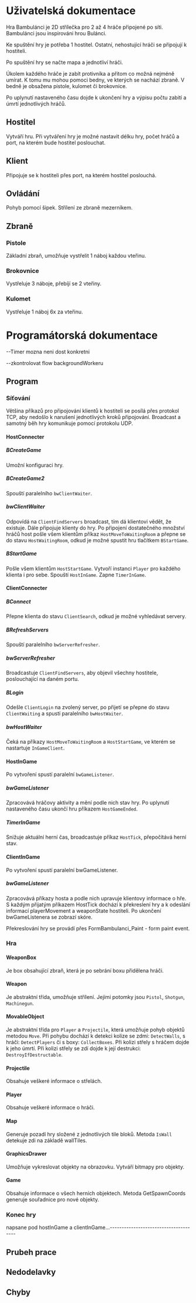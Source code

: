 # Uživatelská dokumentace
Hra Bambulánci je 2D střílečka pro 2 až 4 hráče připojené po síti. Bambulánci jsou inspirováni hrou Bulánci.

Ke spuštění hry je potřeba 1 hostitel. Ostatní, nehostující hráči se připojují k hostiteli.

Po spuštění hry se načte mapa a jednotliví hráči.

Úkolem každého hráče je zabít protivníka a přitom co možná nejméně umírat. K tomu mu mohou pomoci bedny, ve kterých se nachází zbraně. V bedně je obsažena pistole, kulomet či brokovnice.

Po uplynutí nastaveného času dojde k ukončení hry a výpisu počtu zabití a úmrtí jednotlivých hráčů.



## Hostitel

Vytváří hru. Při vytváření hry je možné nastavit délku hry, počet hráčů a port, na kterém bude hostitel poslouchat.



## Klient

Připojuje se k hostiteli přes port, na kterém hostitel poslouchá.



## Ovládání

Pohyb pomocí šipek. Střílení ze zbraně mezerníkem.



## Zbraně
### Pistole
Základní zbraň, umožňuje vystřelit 1 náboj každou vteřinu.

### Brokovnice
Vystřeluje 3 náboje, přebíjí se 2 vteřiny.

### Kulomet
Vystřeluje 1 náboj 6x za vteřinu. 



# Programátorská dokumentace

--Timer mozna neni dost konkretni

--zkontrolovat flow backgroundWorkeru

## Program

### Síťování

Většina příkazů pro připojování klientů k hostiteli se posílá přes protokol TCP, aby nedošlo k narušení jednotlivých kroků připojování. Broadcast a samotný běh hry komunikuje pomocí protokolu UDP.

#### HostConnecter

##### BCreateGame
Umožní konfiguraci hry.

##### BCreateGame2
Spouští paralelního `bwClientWaiter`.

##### bwClientWaiter
Odpovídá na `ClientFindServers` broadcast, tím dá klientovi vědět, že existuje. Dále připojuje klienty do hry. Po připojení dostatečného množství hráčů host pošle všem klientům příkaz `HostMoveToWaitingRoom` a přepne se do stavu `HostWaitingRoom`, odkud je možné spustit hru tlačítkem `BStartGame`. 

##### BStartGame
Pošle všem klientům `HostStartGame`. Vytvoří instanci `Player` pro každého klienta i pro sebe. Spouští `HostInGame`. Zapne `TimerInGame`.

#### ClientConnecter
##### BConnect
Přepne klienta do stavu `ClientSearch`, odkud je možné vyhledávat servery.

#####  BRefreshServers
Spouští paralelního `bwServerRefresher`.

##### bwServerRefresher
Broadcastuje `ClientFindServers`, aby objevil všechny hostitele, poslouchající na daném portu.

##### BLogin
Odešle `ClientLogin` na zvolený server, po přijetí se přepne do stavu `ClientWaiting` a spustí paralelního `bwHostWaiter`.

##### bwHostWaiter
Čeká na příkazy `HostMoveToWaitingRoom` a `HostStartGame`, ve kterém se nastartuje `InGameClient`.

#### HostInGame

Po vytvoření spustí paralelní `bwGameListener`.

##### bwGameListener
Zpracovává hráčovy aktivity a mění podle nich stav hry. Po uplynutí nastaveného času ukončí hru příkazem `HostGameEnded`.

##### TimerInGame
Snižuje aktuální herní čas, broadcastuje příkaz `HostTick`, přepočítává herní stav.



#### ClientInGame

Po vytvoření spustí paralelní bwGameListener.

##### bwGameListener
Zpracovává příkazy hosta a podle nich upravuje klientovy informace o hře. S každým přijatým příkazem HostTick dochází k překreslení hry a k odeslání informací playerMovement a weaponState hostiteli. Po ukončení bwGameListenera se zobrazí skóre.

Překreslování hry se provádí přes FormBambulanci_Paint - form paint event.



### Hra

#### WeaponBox
Je box obsahující zbraň, která je po sebrání boxu přidělena hráči.

#### Weapon
Je abstraktní třída, umožňuje střílení. Jejími potomky jsou `Pistol`, `Shotgun`, `Machinegun`.

#### MovableObject
Je abstraktní třída pro `Player` a `Projectile`, která umožňuje pohyb objektů metodou `Move`. Při pohybu dochází k detekci kolize se zdmi: `DetectWalls`, s hráči: `DetectPlayers` či s boxy: `CollectBoxes`. Při kolizi střely s hráčem dojde k jeho úmrtí. Při kolizi střely se zdí dojde k její destrukci: `DestroyIfDestructable`. 

#### Projectile
Obsahuje veškeré informace o střelách.

#### Player
Obsahuje veškeré informace o hráči.

#### Map
Generuje pozadí hry složené z jednotlivých tile bloků. Metoda `IsWall` detekuje zdi na základě wallTiles.

#### GraphicsDrawer
Umožňuje vykreslovat objekty na obrazovku. Vytváří bitmapy pro objekty. 

#### Game
Obsahuje informace o všech herních objektech. Metoda GetSpawnCoords generuje souřadnice pro nové objekty.  

### Konec hry

napsane pod hostInGame a clientInGame...--------------------------------------

## Prubeh prace

## Nedodelavky

## Chyby



